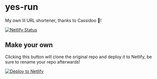 # yes-run

My own lil URL shortener, thanks to Cassidoo 💖!

[![Netlify Status](https://api.netlify.com/api/v1/badges/646e491e-7ee1-437d-a516-93efd10615c1/deploy-status)](https://app.netlify.com/sites/yes-run/deploys)

## Make your own

Clicking this button will clone the original repo and deploy it to Netlify, be sure to rename your repo afterwards!

[![Deploy to Netlify](https://www.netlify.com/img/deploy/button.svg)](https://app.netlify.com/start/deploy?repository=https://github.com/cassidoo/cass.run&utm_source=github&utm_medium=shortener-cs&utm_campaign=devex)
